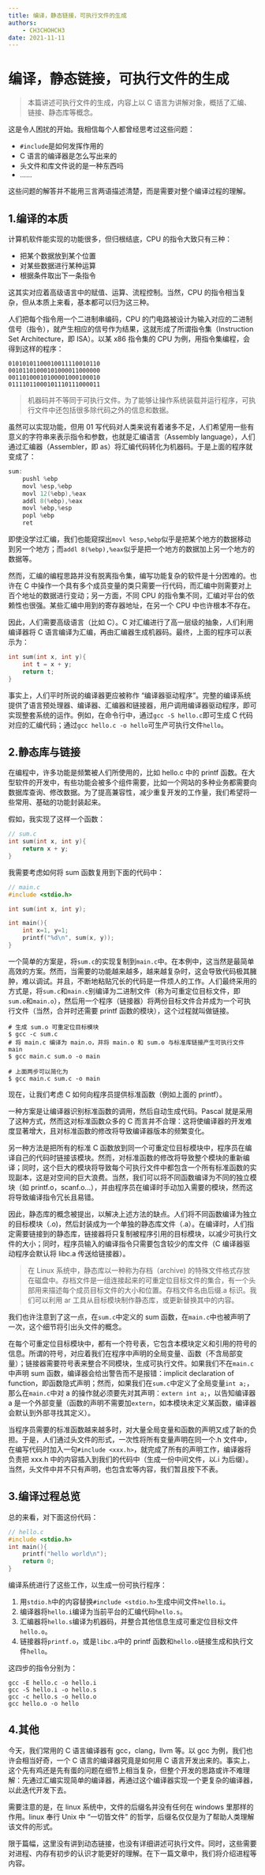 ```yaml
---
title: 编译，静态链接，可执行文件的生成
authors:
    - CH3CHOHCH3
date: 2021-11-11
---
```


# 编译，静态链接，可执行文件的生成

>本篇讲述可执行文件的生成，内容上以 C 语言为讲解对象，概括了汇编、链接、静态库等概念。

这是令人困扰的开始。我相信每个人都曾经思考过这些问题：

+ `#include`是如何发挥作用的
+ C 语言的编译器是怎么写出来的
+ 头文件和库文件说的是一种东西吗
+ ……

这些问题的解答并不能用三言两语描述清楚，而是需要对整个编译过程的理解。

## 1.编译的本质

计算机软件能实现的功能很多，但归根结底，CPU 的指令大致只有三种：

+ 把某个数据放到某个位置
+ 对某些数据进行某种运算
+ 根据条件取出下一条指令

这其实对应着高级语言中的赋值、运算、流程控制。当然，CPU 的指令相当复杂，但从本质上来看，基本都可以归为这三种。

人们把每个指令用一个二进制串编码，CPU 的门电路被设计为输入对应的二进制信号（指令），就产生相应的信号作为结果，这就形成了所谓指令集（Instruction Set Architecture，即 ISA）。以某 x86 指令集的 CPU 为例，用指令集编程，会得到这样的程序：

```
01010101100010011110010110
00101101000101000011000000
00110100010100001000100010
01111011000101110111000011
```

>机器码并不等同于可执行文件。为了能够让操作系统装载并运行程序，可执行文件中还包括很多除代码之外的信息和数据。

虽然可以实现功能，但用 01 写代码对人类来说有着诸多不足，人们希望用一些有意义的字符串来表示指令和参数，也就是汇编语言（Assembly language），人们通过汇编器（Assembler，即 as）将汇编代码转化为机器码。于是上面的程序就变成了：

```as
sum:
    pushl %ebp
    movl %esp,%ebp
    movl 12(%ebp),%eax
    addl 8(%ebp),%eax
    movl %ebp,%esp
    popl %ebp
    ret
```

即使没学过汇编，我们也能窥探出`movl %esp,%ebp`似乎是把某个地方的数据移动到另一个地方；而`addl 8(%ebp),%eax`似乎是把一个地方的数据加上另一个地方的数据等。

然而，汇编的编程思路并没有脱离指令集，编写功能复杂的软件是十分困难的。也许在 C 中操作一个具有多个成员变量的类只需要一行代码，而汇编中则需要对上百个地址的数据进行变动；另一方面，不同 CPU 的指令集不同，汇编对平台的依赖性也很强。某些汇编中用到的寄存器地址，在另一个 CPU 中也许根本不存在。

因此，人们需要高级语言（比如 C）。C 对汇编进行了高一层级的抽象，人们利用编译器将 C 语言编译为汇编，再由汇编器生成机器码。最终，上面的程序可以表示为：

```C
int sum(int x, int y){
    int t = x + y;
    return t;
}
```

事实上，人们平时所说的编译器更应被称作 “编译器驱动程序”。完整的编译系统提供了语言预处理器、编译器、汇编器和链接器，用户调用编译器驱动程序，即可实现整套系统的运作。例如，在命令行中，通过`gcc -S hello.c`即可生成 C 代码对应的汇编代码；通过`gcc hello.c -o hello`可生产可执行文件`hello`。

## 2.静态库与链接

在编程中，许多功能是频繁被人们所使用的，比如 hello.c 中的 printf 函数。在大型软件的开发中，有些功能会被多个组件需要，比如一个网站的多种业务都需要向数据库查询、修改数据。为了提高兼容性，减少重复开发的工作量，我们希望将一些常用、基础的功能封装起来。

假如，我实现了这样一个函数：

```C
// sum.c
int sum(int x, int y){
    return x + y;
}
```

我需要考虑如何将 sum 函数复用到下面的代码中：

```C
// main.c
#include <stdio.h>

int sum(int x, int y);

int main(){
    int x=1, y=1;
    printf("%d\n", sum(x, y));
}

```

一个简单的方案是，将`sum.c`的实现复制到`main.c`中。在本例中，这当然是最简单高效的方案。然而，当需要的功能越来越多，越来越复杂时，这会导致代码极其臃肿，难以调试。并且，不断地粘贴冗长的代码是一件烦人的工作。人们最终采用的方式是，将`sum.c`和`main.c`别编译为二进制文件（称为可重定位目标文件，即`sum.o`和`main.o`），然后用一个程序（链接器）将两份目标文件合并成为一个可执行文件（当然，合并时还需要 printf 函数的模块），这个过程就叫做链接。

```
# 生成 sum.o 可重定位目标模块
$ gcc -c sum.c
# 将 main.c 编译为 main.o，并将 main.o 和 sum.o 与标准库链接产生可执行文件 main
$ gcc main.c sum.o -o main

# 上面两步可以简化为
$ gcc main.c sum.c -o main
```

现在，让我们考虑 C 如何向程序员提供标准函数（例如上面的 printf）。

一种方案是让编译器识别标准函数的调用，然后自动生成代码。Pascal 就是采用了这种方式，然而这对标准函数众多的 C 而言并不合理：这将使编译器的开发难度显著增大，且对标准函数的修改将导致编译器版本的频繁变化。

另一种方法是把所有的标准 C 函数放到同一个可重定位目标模块中，程序员在编译自己的代码时链接该模块。然而，对标准函数的修改将导致整个模块的重新编译；同时，这个巨大的模块将导致每个可执行文件中都包含一个所有标准函数的实现副本，这是对空间的巨大浪费。当然，我们可以将不同函数编译为不同的独立模块（如 printf.o，scanf.o...），并由程序员在编译时手动加入需要的模块，然而这将导致编译指令冗长且易错。

因此，静态库的概念被提出，以解决上述方法的缺点。人们将不同函数编译为独立的目标模块（.o)，然后封装成为一个单独的静态库文件（.a）。在编译时，人们指定需要链接到的静态库，链接器将只复制被程序引用的目标模块，以减少可执行文件的大小；同时，程序员输入的编译指令只需要包含较少的库文件（C 编译器驱动程序会默认将 libc.a 传送给链接器）。

>在 Linux 系统中，静态库以一种称为存档（archive) 的特殊文件格式存放在磁盘中。存档文件是一组连接起来的可重定位目标文件的集合，有一个头部用来描述每个成员目标文件的大小和位置。存档文件名由后缀.a 标识。我们可以利用 ar 工具从目标模块制作静态库，或更新替换其中的内容。

我们也许注意到了这一点，在`sum.c`中定义的 sum 函数，在`main.c`中也被声明了一次，这个细节将引出头文件的概念。

在每个可重定位目标模块中，都有一个符号表，它包含本模块定义和引用的符号的信息。所谓的符号，对应着我们在程序中声明的全局变量、函数（不含局部变量）；链接器需要符号表来整合不同模块，生成可执行文件。如果我们不在`main.c`中声明 sum 函数，编译器会给出警告而不是报错：implicit declaration of function，即函数隐式声明；然而，如果我们在`sum.c`中定义了全局变量`int a;`，那么在`main.c`中对 a 的操作就必须要先对其声明：`extern int a;`，以告知编译器 a 是一个外部变量（函数的声明不需要加`extern`，如本模块未定义某函数，编译器会默认到外部寻找其定义）。

当程序员需要的标准函数越来越多时，对大量全局变量和函数的声明又成了新的负担。于是，人们通过头文件的形式，一次性将所有变量声明在同一个.h 文件中，在编写代码时加入一句`#include <xxx.h>`，就完成了所有的声明工作，编译器将负责把 xxx.h 中的内容插入到我们的代码中（生成一份中间文件，以.i 为后缀）。当然，头文件中并不只有声明，也包含宏等内容，我们暂且按下不表。

## 3.编译过程总览

总的来看，对下面这份代码：

```C
// hello.c
#include <stdio.h>
int main(){
    printf("hello world\n");
    return 0;
}
```

编译系统进行了这些工作，以生成一份可执行程序：

1. 用`stdio.h`中的内容替换`#include <stdio.h>`生成中间文件`hello.i`。 
2. 编译器将`hello.i`编译为当前平台的汇编代码`hello.s`。
3. 汇编器将`hello.s`编译为机器码，并整合其他信息生成可重定位目标文件`hello.o`。
4. 链接器将`printf.o`，或是`libc.a`中的 printf 函数和`hello.o`链接生成和执行文件`hello`。

这四步的指令分别为：

```
gcc -E hello.c -o hello.i
gcc -S hello.i -o hello.s
gcc -c hello.s -o hello.o
gcc hello.o -o hello
```

## 4.其他

今天，我们常用的 C 语言编译器有 gcc，clang，llvm 等。以 gcc 为例，我们也许会相当好奇，一个 C 语言的编译器究竟是如何用 C 语言开发出来的。事实上，这个先有鸡还是先有蛋的问题在细节上相当复杂，但整个开发的思路或许不难理解：先通过汇编实现简单的编译器，再通过这个编译器实现一个更复杂的编译器，以此迭代开发下去。

需要注意的是，在 linux 系统中，文件的后缀名并没有任何在 windows 里那样的作用。linux 奉行 Unix 中 “一切皆文件” 的哲学，后缀名仅仅是为了帮助人类理解该文件的形式。

限于篇幅，这里没有讲到动态链接，也没有详细讲述可执行文件。同时，这些需要对进程、内存有初步的认识才能更好的理解。在下一篇文章中，我们将介绍进程等内容。
